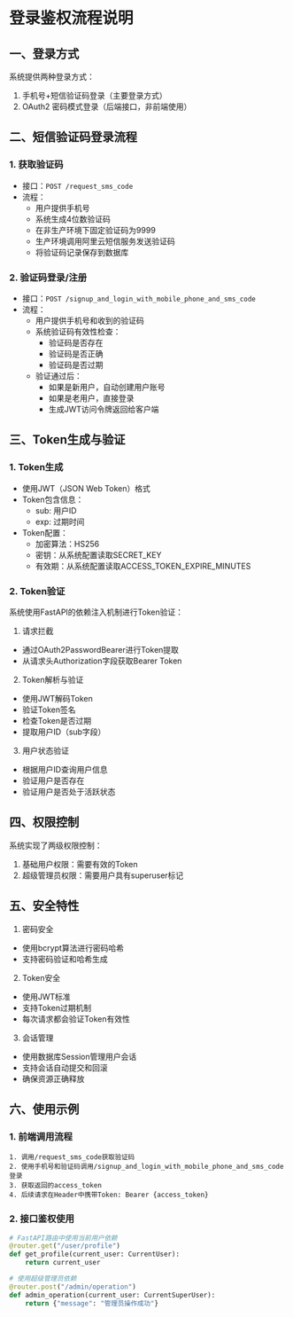# 登录鉴权流程说明

## 一、登录方式
系统提供两种登录方式：
1. 手机号+短信验证码登录（主要登录方式）
2. OAuth2 密码模式登录（后端接口，非前端使用）

## 二、短信验证码登录流程



### 1. 获取验证码
- 接口：`POST /request_sms_code`
- 流程：
  - 用户提供手机号
  - 系统生成4位数验证码
  - 在非生产环境下固定验证码为9999
  - 生产环境调用阿里云短信服务发送验证码
  - 将验证码记录保存到数据库

### 2. 验证码登录/注册
- 接口：`POST /signup_and_login_with_mobile_phone_and_sms_code`
- 流程：
  - 用户提供手机号和收到的验证码
  - 系统验证码有效性检查：
    - 验证码是否存在
    - 验证码是否正确
    - 验证码是否过期
  - 验证通过后：
    - 如果是新用户，自动创建用户账号
    - 如果是老用户，直接登录
    - 生成JWT访问令牌返回给客户端

## 三、Token生成与验证

### 1. Token生成
- 使用JWT（JSON Web Token）格式
- Token包含信息：
  - sub: 用户ID
  - exp: 过期时间
- Token配置：
  - 加密算法：HS256
  - 密钥：从系统配置读取SECRET_KEY
  - 有效期：从系统配置读取ACCESS_TOKEN_EXPIRE_MINUTES

### 2. Token验证
系统使用FastAPI的依赖注入机制进行Token验证：

1. 请求拦截
- 通过OAuth2PasswordBearer进行Token提取
- 从请求头Authorization字段获取Bearer Token

2. Token解析与验证
- 使用JWT解码Token
- 验证Token签名
- 检查Token是否过期
- 提取用户ID（sub字段）

3. 用户状态验证
- 根据用户ID查询用户信息
- 验证用户是否存在
- 验证用户是否处于活跃状态

## 四、权限控制

系统实现了两级权限控制：
1. 基础用户权限：需要有效的Token
2. 超级管理员权限：需要用户具有superuser标记

## 五、安全特性

1. 密码安全
- 使用bcrypt算法进行密码哈希
- 支持密码验证和哈希生成

2. Token安全
- 使用JWT标准
- 支持Token过期机制
- 每次请求都会验证Token有效性

3. 会话管理
- 使用数据库Session管理用户会话
- 支持会话自动提交和回滚
- 确保资源正确释放

## 六、使用示例

### 1. 前端调用流程
```
1. 调用/request_sms_code获取验证码
2. 使用手机号和验证码调用/signup_and_login_with_mobile_phone_and_sms_code登录
3. 获取返回的access_token
4. 后续请求在Header中携带Token: Bearer {access_token}
```

### 2. 接口鉴权使用
```python
# FastAPI路由中使用当前用户依赖
@router.get("/user/profile")
def get_profile(current_user: CurrentUser):
    return current_user

# 使用超级管理员依赖
@router.post("/admin/operation")
def admin_operation(current_user: CurrentSuperUser):
    return {"message": "管理员操作成功"}
``` 